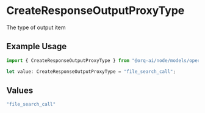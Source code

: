 # CreateResponseOutputProxyType

The type of output item

## Example Usage

```typescript
import { CreateResponseOutputProxyType } from "@orq-ai/node/models/operations";

let value: CreateResponseOutputProxyType = "file_search_call";
```

## Values

```typescript
"file_search_call"
```